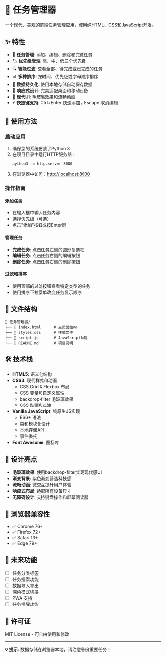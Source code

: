# 📝 任务管理器

一个现代、美观的前端任务管理应用，使用纯HTML、CSS和JavaScript开发。

## ✨ 特性

- 🎯 **任务管理**: 添加、编辑、删除和完成任务
- 🏷️ **优先级管理**: 高、中、低三个优先级
- 🔍 **智能过滤**: 查看全部、待完成或已完成的任务
- 📊 **多种排序**: 按时间、优先级或字母顺序排序
- 💾 **数据持久化**: 使用本地存储自动保存数据
- 📱 **响应式设计**: 完美适配桌面和移动设备
- 🌈 **现代UI**: 毛玻璃效果和流畅动画
- ⚡ **快捷键支持**: Ctrl+Enter 快速添加，Escape 取消编辑

## 🚀 使用方法

### 启动应用

1. 确保您的系统安装了Python 3
2. 在项目目录中运行HTTP服务器：
   ```bash
   python3 -m http.server 8000
   ```
3. 在浏览器中访问：[http://localhost:8000](http://localhost:8000)

### 操作指南

#### 添加任务
- 在输入框中输入任务内容
- 选择优先级（可选）
- 点击"添加"按钮或按Enter键

#### 管理任务
- **完成任务**: 点击任务左侧的圆形复选框
- **编辑任务**: 点击任务右侧的编辑按钮
- **删除任务**: 点击任务右侧的删除按钮

#### 过滤和排序
- 使用顶部的过滤按钮查看特定类型的任务
- 使用排序下拉菜单改变任务显示顺序

## 📁 文件结构

```
📂 任务管理器/
├── 📄 index.html      # 主页面结构
├── 📄 styles.css      # 样式文件
├── 📄 script.js       # JavaScript功能
└── 📄 README.md       # 项目说明
```

## 🛠️ 技术栈

- **HTML5**: 语义化结构
- **CSS3**: 现代样式和动画
  - CSS Grid & Flexbox 布局
  - CSS 变量和自定义属性
  - backdrop-filter 毛玻璃效果
  - CSS 动画和过渡
- **Vanilla JavaScript**: 纯原生JS实现
  - ES6+ 语法
  - 类和模块化设计
  - 本地存储API
  - 事件委托
- **Font Awesome**: 图标库

## 🎨 设计亮点

- **毛玻璃效果**: 使用backdrop-filter实现现代感UI
- **渐变背景**: 紫色渐变营造科技感
- **流畅动画**: 微交互提升用户体验
- **响应式布局**: 适配所有设备尺寸
- **无障碍设计**: 支持键盘操作和屏幕阅读器

## 📱 浏览器兼容性

- ✅ Chrome 76+
- ✅ Firefox 72+
- ✅ Safari 13+
- ✅ Edge 79+

## 🔮 未来功能

- [ ] 任务分类标签
- [ ] 任务搜索功能
- [ ] 数据导入导出
- [ ] 深色模式切换
- [ ] PWA 支持
- [ ] 任务提醒功能

## 📄 许可证

MIT License - 可自由使用和修改

---

**💡 提示**: 数据存储在浏览器本地，请注意备份重要任务！
